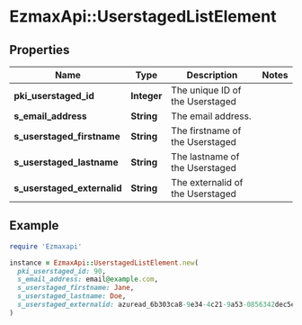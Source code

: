 # EzmaxApi::UserstagedListElement

## Properties

| Name | Type | Description | Notes |
| ---- | ---- | ----------- | ----- |
| **pki_userstaged_id** | **Integer** | The unique ID of the Userstaged |  |
| **s_email_address** | **String** | The email address. |  |
| **s_userstaged_firstname** | **String** | The firstname of the Userstaged |  |
| **s_userstaged_lastname** | **String** | The lastname of the Userstaged |  |
| **s_userstaged_externalid** | **String** | The externalid of the Userstaged |  |

## Example

```ruby
require 'Ezmaxapi'

instance = EzmaxApi::UserstagedListElement.new(
  pki_userstaged_id: 90,
  s_email_address: email@example.com,
  s_userstaged_firstname: Jane,
  s_userstaged_lastname: Doe,
  s_userstaged_externalid: azuread_6b303ca8-9e34-4c21-9a53-0856342dec5e
)
```


